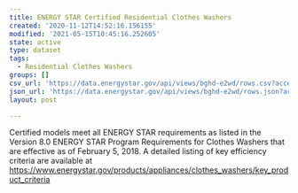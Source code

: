 ```yaml
---
title: ENERGY STAR Certified Residential Clothes Washers
created: '2020-11-12T14:52:16.156155'
modified: '2021-05-15T10:45:16.252605'
state: active
type: dataset
tags:
  - Residential Clothes Washers
groups: []
csv_url: 'https://data.energystar.gov/api/views/bghd-e2wd/rows.csv?accessType=DOWNLOAD'
json_url: 'https://data.energystar.gov/api/views/bghd-e2wd/rows.json?accessType=DOWNLOAD'
layout: post

---
```

Certified models meet all ENERGY STAR requirements as listed in the Version 8.0 ENERGY STAR Program Requirements for Clothes Washers that are effective as of February 5, 2018. A detailed listing of key efficiency criteria are available at https://www.energystar.gov/products/appliances/clothes_washers/key_product_criteria
